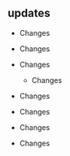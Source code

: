 ## updates
  - Changes
  - Changes 
  - Changes 
    - Changes 
  - Changes 
  - Changes 
  - Changes 
 
  - Changes

  
  
